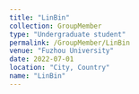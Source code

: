 ```yaml
---
title: "LinBin"
collection: GroupMember
type: "Undergraduate student"
permalink: /GroupMember/LinBin
venue: "Fuzhou University"
date: 2022-07-01
location: "City, Country"
name: "LinBin"
---
```




